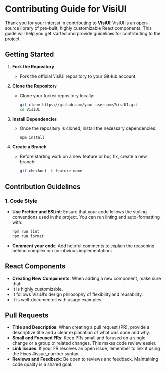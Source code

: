 # Contributing Guide for VisiUI

Thank you for your interest in contributing to **VisiUI**! VisiUI is an open-source library of pre-built, highly customizable React components. This guide will help you get started and provide guidelines for contributing to the project.

## Getting Started

1. **Fork the Repository**
   - Fork the official VisiUI repository to your GitHub account.

2. **Clone the Repository**
   - Clone your forked repository locally:
     ```bash
     git clone https://github.com/your-username/VisiUI.git
     cd VisiUI
     ```

3. **Install Dependencies**
   - Once the repository is cloned, install the necessary dependencies:
     ```bash
     npm install
     ```

4. **Create a Branch**
   - Before starting work on a new feature or bug fix, create a new branch:
     ```bash
     git checkout -b feature-name
     ```

## Contribution Guidelines

### 1. Code Style

- **Use Prettier and ESLint**: Ensure that your code follows the styling conventions used in the project. You can run linting and auto-formatting with:
  ```bash
  npm run lint
  npm run format
- **Comment your code**: Add helpful comments to explain the reasoning behind complex or non-obvious implementations.

## React Components

- **Creating New Components**: When adding a new component, make sure that:
- It is highly customizable.
- It follows VisiUI’s design philosophy of flexibility and reusability.
- It is well-documented with usage examples.

## Pull Requests

- **Title and Description**: When creating a pull request (PR), provide a descriptive title and a clear explanation of what was done and why.
- **Small and Focused PRs**: Keep PRs small and focused on a single change or a group of related changes. This makes code review easier.
- **Link Issues**: If your PR resolves an open issue, remember to link it using the Fixes #issue_number syntax.
- **Reviews and Feedback**: Be open to reviews and feedback. Maintaining code quality is a shared goal.
